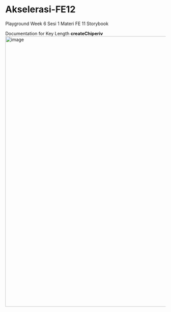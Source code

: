 # Akselerasi-FE12
Playground Week 6 Sesi 1 Materi FE 11 Storybook

Documentation for Key Length **createChiperiv**
<img width="846" alt="image" src="https://github.com/irsyaadbp/Akselerasi-FE12/assets/23293993/6bd050ef-6f65-4059-b473-9c3095538dd7">

